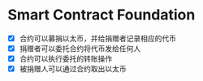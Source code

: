 Smart Contract Foundation
===
- [x] 合约可以募捐以太币，并给捐赠者记录相应的代币
- [x] 捐赠者可以委托合约将代币发给任何人
- [x] 合约可以执行委托的转账操作
- [x] 被捐赠人可以通过合约取出以太币
